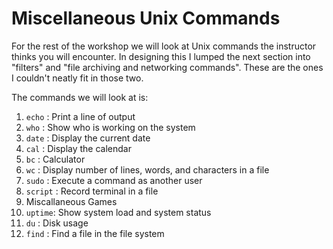 #  Miscellaneous Unix Commands

For the rest of the workshop we will look at Unix commands the instructor thinks you will encounter. In designing this I lumped the next section into "filters" and "file archiving and networking commands". These are the ones I couldn't neatly fit in those two.

The commands we will look at is:

1. `echo` : Print a line of output
2. `who` : Show who is working on the system
3. `date` : Display the current date
4. `cal` : Display the calendar
5. `bc` : Calculator
6. `wc` : Display number of lines, words, and characters in a file
7. `sudo` : Execute a command as another user
7. `script` : Record terminal in a file
8. Miscallaneous Games
9. `uptime`: Show system load and system status
10. `du` : Disk usage
12. `find` : Find a file in the file system
